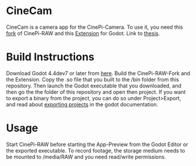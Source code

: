 # CineCam
CineCam is a camera app for the CinePi-Camera. To use it, you need this [fork](https://github.com/dapf00/cinepi-raw-fork) of CinePi-RAW and this [Extension](https://github.com/dapf00/cinecam-gd) for Godot.
Link to [thesis](https://opus-hshn.bsz-bw.de/frontdoor/index/index/searchtype/latest/start/0/rows/10/nav/prev/docId/457).
# Build Instructions
Download Godot 4.4dev7 or later from [here](https://godotengine.org/download/archive/).
Build the CinePi-RAW-Fork and the Extension. Copy the .so file that you built to the /bin folder from this repository. Then launch the Godot executable that you downloaded, and then go the the folder of this repository and open then project.
If you want to export a binary from the project, you can do so under Project>Export, and read about [exporting projects](https://docs.godotengine.org/en/stable/tutorials/export/exporting_projects.html#export-templates) in the godot documentation.
# Usage
Start CinePi-RAW before starting the App-Preview from the Godot Editor or the exported executable. To record footage, the storage medium needs to be mounted to /media/RAW and you need read/write permissions.
